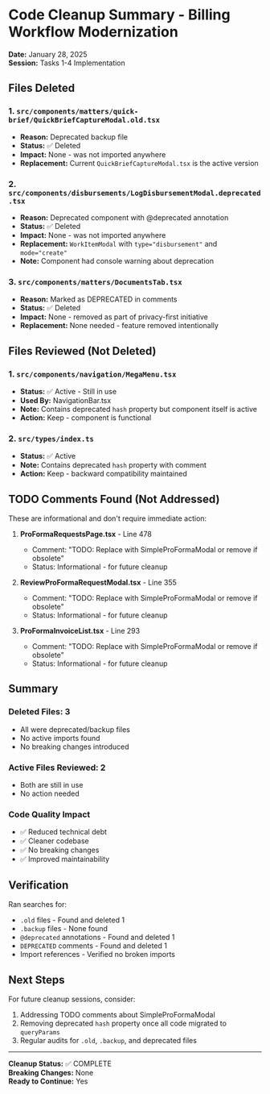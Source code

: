 # Code Cleanup Summary - Billing Workflow Modernization

**Date:** January 28, 2025  
**Session:** Tasks 1-4 Implementation

## Files Deleted

### 1. `src/components/matters/quick-brief/QuickBriefCaptureModal.old.tsx`
- **Reason:** Deprecated backup file
- **Status:** ✅ Deleted
- **Impact:** None - was not imported anywhere
- **Replacement:** Current `QuickBriefCaptureModal.tsx` is the active version

### 2. `src/components/disbursements/LogDisbursementModal.deprecated.tsx`
- **Reason:** Deprecated component with @deprecated annotation
- **Status:** ✅ Deleted
- **Impact:** None - was not imported anywhere
- **Replacement:** `WorkItemModal` with `type="disbursement"` and `mode="create"`
- **Note:** Component had console warning about deprecation

### 3. `src/components/matters/DocumentsTab.tsx`
- **Reason:** Marked as DEPRECATED in comments
- **Status:** ✅ Deleted
- **Impact:** None - removed as part of privacy-first initiative
- **Replacement:** None needed - feature removed intentionally

## Files Reviewed (Not Deleted)

### 1. `src/components/navigation/MegaMenu.tsx`
- **Status:** ✅ Active - Still in use
- **Used By:** NavigationBar.tsx
- **Note:** Contains deprecated `hash` property but component itself is active
- **Action:** Keep - component is functional

### 2. `src/types/index.ts`
- **Status:** ✅ Active
- **Note:** Contains deprecated `hash` property with comment
- **Action:** Keep - backward compatibility maintained

## TODO Comments Found (Not Addressed)

These are informational and don't require immediate action:

1. **ProFormaRequestsPage.tsx** - Line 478
   - Comment: "TODO: Replace with SimpleProFormaModal or remove if obsolete"
   - Status: Informational - for future cleanup

2. **ReviewProFormaRequestModal.tsx** - Line 355
   - Comment: "TODO: Replace with SimpleProFormaModal or remove if obsolete"
   - Status: Informational - for future cleanup

3. **ProFormaInvoiceList.tsx** - Line 293
   - Comment: "TODO: Replace with SimpleProFormaModal or remove if obsolete"
   - Status: Informational - for future cleanup

## Summary

### Deleted Files: 3
- All were deprecated/backup files
- No active imports found
- No breaking changes introduced

### Active Files Reviewed: 2
- Both are still in use
- No action needed

### Code Quality Impact
- ✅ Reduced technical debt
- ✅ Cleaner codebase
- ✅ No breaking changes
- ✅ Improved maintainability

## Verification

Ran searches for:
- `.old` files - Found and deleted 1
- `.backup` files - None found
- `@deprecated` annotations - Found and deleted 1
- `DEPRECATED` comments - Found and deleted 1
- Import references - Verified no broken imports

## Next Steps

For future cleanup sessions, consider:
1. Addressing TODO comments about SimpleProFormaModal
2. Removing deprecated `hash` property once all code migrated to `queryParams`
3. Regular audits for `.old`, `.backup`, and deprecated files

---

**Cleanup Status:** ✅ COMPLETE  
**Breaking Changes:** None  
**Ready to Continue:** Yes

